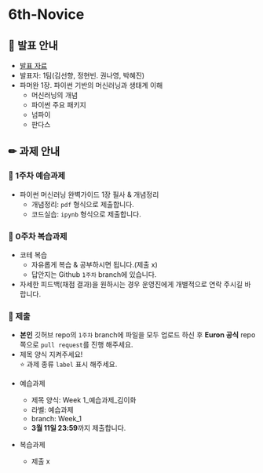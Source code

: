 # 6th-Novice

## 📢 발표 안내
- [발표 자료]()
- 발표자: 1팀(김선향, 정현빈. 권나영, 박혜진)
- 파머완 1장. 파이썬 기반의 머신러닝과 생태계 이해
  - 머신러닝의 개념
  - 파이썬 주요 패키지
  - 넘파이
  - 판다스

## ✏ 과제 안내
### 📍 1주차 예습과제
- 파이썬 머신러닝 완벽가이드 1장 필사 & 개념정리
  - 개념정리: ```pdf``` 형식으로 제출합니다.
  - 코드실습: ```ipynb``` 형식으로 제출합니다.

### 📍 0주차 복습과제
- 코테 복습
  - 자유롭게 복습 & 공부하시면 됩니다.(제출 x)
  - 답안지는 Github ```1주차``` branch에 있습니다.
- 자세한 피드백(채점 결과)을 원하시는 경우 운영진에게 개별적으로 연락 주시길 바랍니다.
  
### 📍 제출
- **본인** 깃허브 repo의 ```1주차``` branch에 파일을 모두 업로드 하신 후 **Euron 공식** repo 쪽으로 ```pull request```를 진행 해주세요.
- 제목 양식 지켜주세요!  
⭐ 과제 종류 ```label``` 표시 해주세요.

* 예습과제
  - 제목 양식: Week 1_예습과제_김이화
  - 라벨: 예습과제
  - branch: Week_1
  - **3월 11일 23:59**까지 제출합니다.
  
* 복습과제
  - 제출 x

